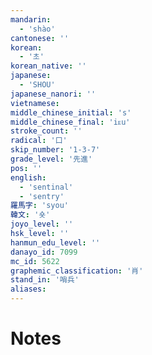 ```yaml
---
mandarin:
  - 'shào'
cantonese: ''
korean:
  - '초'
korean_native: ''
japanese:
  - 'SHOU'
japanese_nanori: ''
vietnamese:
middle_chinese_initial: 's'
middle_chinese_final: 'iᴇu'
stroke_count: ''
radical: '口'
skip_number: '1-3-7'
grade_level: '先進'
pos: ''
english:
  - 'sentinal'
  - 'sentry'
羅馬字: 'syou'
韓文: '숏'
joyo_level: ''
hsk_level: ''
hanmun_edu_level: ''
danayo_id: 7099
mc_id: 5622
graphemic_classification: '肖'
stand_in: '哨兵'
aliases:
---
```


# Notes
